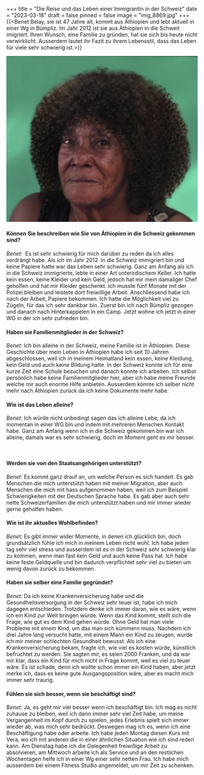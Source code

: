 +++
title = "Die Reise und das Leben einer Immigrantin in der Schweiz"
date = "2023-03-18"
draft = false
pinned = false
image = "img_8869.jpg"
+++
{{<Benet Belay, sie ist 47 Jahre alt, kommt aus Äthiopien und lebt aktuell in einer Wg in Bümpliz. Im Jahr 2012 ist sie aus Äthiopien in die Schweit imigriert. Ihren Wunsch, eine Familie zu gründen, hat sie sich bis heute nicht verwirklicht. Ausserdem lautet ihr Fazit zu ihrem Lebensstil, dass das Leben für viele sehr schwierig ist.>}}



![Benet Belay, im Tscharny Café Bümpliz](img_8869.jpg)

####  Können Sie beschreiben wie Sie von Äthiopien in die Schweiz gekommen sind?

*Benet:*  Es ist sehr schwierig für mich darüber zu reden da ich alles verdrängt habe. Als ich im Jahr 2012  in die Schweiz immigriert bin und keine Papiere hatte war das Leben sehr schwierig. Ganz am Anfang als ich in die Schweiz immigrierte, lebte in einer Art unterirdischem Keller. Ich hatte kein essen, keine Kleider und kein Geld, jedoch hat mir mein damaliger Chef geholfen und hat mir Kleider geschenkt. Ich musste fünf Monate mit der Polizei bleiben und leistete dort freiwillige Arbeit. Anschliessend habe ich nach der Arbeit, Papiere bekommen. Ich hatte die Möglichkeit viel zu Zügeln, für das ich sehr dankbar bin. Zuerst bin ich nach Bümpliz gezogen und danach nach Hinterkappelen in ein Camp. Jetzt wohne ich jetzt in einer WG in der ich sehr zufrieden bin. 

#### Haben sie Familienmitglieder in der Schweiz?

*Benet:* Ich bin alleine in der Schweiz, meine Familie ist in Äthiopien. Diese Geschichte über mein Leben in Äthiopien habe ich seit 10 Jahren abgeschlossen, weil ich in meinem Heimatland kein essen, keine Kleidung, kein Geld und auch keine Bildung hatte. In der Schweiz konnte ich für eine kurze Zeit eine Schule besuchen und danach konnte ich arbeiten. Ich selbst persönlich habe keine Familienmitglieder hier, aber ich habe meine Freunde welche mir auch enorme Hilfe anbieten. Ausserdem könnte ich selber nicht mehr nach Äthiopien zurück da ich keine Dokumente mehr habe. 



#### Wie ist das Leben alleine?

*Benet:* Ich würde nicht unbedingt sagen das ich alleine Lebe, da ich momentan in einer WG bin und indem mit mehreren Menschen Kontakt habe. Ganz am Anfang wenn ich in die Schweiz gekommen bin war ich alleine, damals war es sehr schwierig, doch im Moment geht es mir besser. 

![]()

#### Werden sie von den Staatsangehörigen unterstützt?

*Benet:* Es kommt ganz drauf an, um welche Person es sich handelt. Es gab Menschen die mich unterstützt haben mit meiner Migration, aber auch Menschen die mich mit hass aufgenommen haben, weil ich zum Beispiel Schwierigkeiten mit der Deutschen Sprache habe. Es gab aber auch sehr nette Schweizerfamilien die mich unterstützt haben und mir immer wieder gerne geholfen haben.



#### Wie ist ihr aktuelles Wohlbefinden?

*Benet:* Es gibt immer wider Momente, in denen ich glücklich bin, doch grundsätzlich fühle ich mich in meinem Leben nicht wohl. Ich habe jeden tag sehr viel stress und ausserdem ist es in der Schweiz sehr schwierig klar zu kommen, wenn man fast kein Geld und auch keine Pass hat. Ich habe keine feste Geldquelle und bin dadurch verpflichtet sehr viel zu bieten um wenig davon zurück zu bekommen. 



#### Haben sie selber eine Familie gegründet?

*Benet:* Da ich keine Krankenversicherung habe und die Gesundheitsversorgung in der Schweiz sehr teuer ist, habe ich mich dagegen entschieden. Trotzdem denke ich immer daran, wie es wäre, wenn ich ein Kind zur Welt bringen würde. Wenn das Kind kommt, stellt sich die Frage, wie gut es dem Kind gehen würde. Ohne Geld hat man viele Probleme mit einem Kind, um das man sich kümmern muss. Nachdem ich drei Jahre lang versucht hatte, mit einem Mann ein Kind zu zeugen, wurde ich mir meiner schlechten Gesundheit bewusst. Als ich eine Krankenversicherung bekam, fragte ich, wie viel es kosten würde, künstlich befruchtet zu werden. Sie sagten mir, es seien 2000 Franken, und da war mir klar, dass ein Kind für mich nicht in Frage kommt, weil es viel zu teuer wäre. Es ist schade, denn ich wollte schon immer ein Kind haben, aber jetzt merke ich, dass es keine gute Ausgangsposition wäre, aber es macht mich immer sehr traurig.



#### Fühlen sie sich besser, wenn sie beschäftigt sind?

*Benet:* Ja, es geht mir viel besser wenn ich beschäftigt bin. Ich mag es nicht zuhause zu bleiben, weil ich dann immer sehr viel Zeit habe, um meine Vergangenheit im Kopf durch zu spielen, jedes Erlebnis spielt sich immer wieder ab, was mich sehr bedrückt. Deswegen mag ich es, wenn ich eine Beschäftigung habe oder arbeite. Ich habe jeden Montag diesen Kurs mit Vera, wo ich mit anderen die in einer ähnlichen Situation wie ich sind reden kann. Am Dienstag habe ich die Gelegenheit freiwillige Arbeit zu absolvieren, am Mittwoch arbeite ich als Service und an den restlichen Wochentagen helfe ich in einer Wg einer sehr netten Frau. Ich habe mich ausserdem bei einem Fitness Studio angemeldet, um mir Zeit zu schenken.